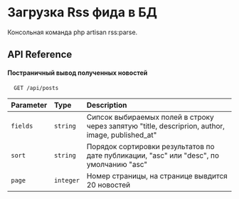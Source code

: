 
# Загрузка Rss фида в БД

Консольная команда php artisan rss:parse. 




## API Reference

#### Постраничный вывод полученных новостей

```http
  GET /api/posts
```

| Parameter | Type     | Description                |
| :-------- | :------- | :------------------------- |
| `fields` | `string` | Сипсок выбираемых полей в строку через запятую "title, descriprion, author, image, published_at" |
| `sort` | `string` | Порядок сортировки результатов по дате публикации, "asc" или "desc", по умолчанию "asc" |
| `page` | `integer` | Номер страницы, на странице вывдится 20 новостей |



